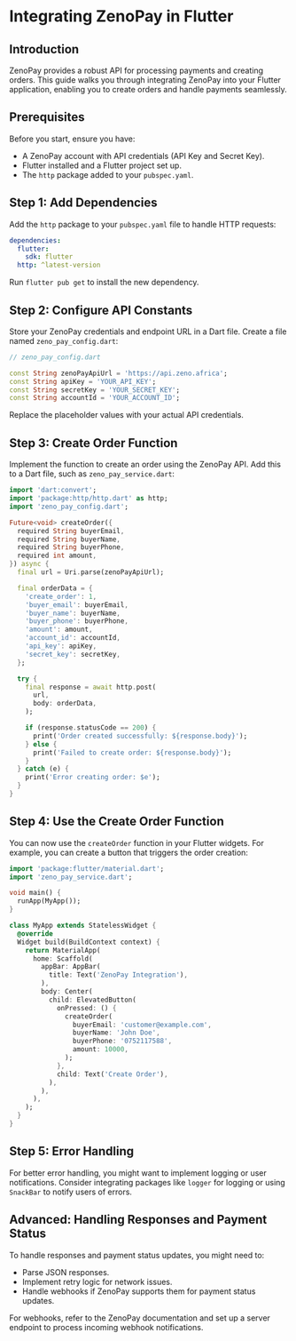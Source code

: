 

# Integrating ZenoPay in Flutter

## Introduction

ZenoPay provides a robust API for processing payments and creating orders. This guide walks you through integrating ZenoPay into your Flutter application, enabling you to create orders and handle payments seamlessly.

## Prerequisites

Before you start, ensure you have:

- A ZenoPay account with API credentials (API Key and Secret Key).
- Flutter installed and a Flutter project set up.
- The `http` package added to your `pubspec.yaml`.

## Step 1: Add Dependencies

Add the `http` package to your `pubspec.yaml` file to handle HTTP requests:

```yaml
dependencies:
  flutter:
    sdk: flutter
  http: ^latest-version
```

Run `flutter pub get` to install the new dependency.

## Step 2: Configure API Constants

Store your ZenoPay credentials and endpoint URL in a Dart file. Create a file named `zeno_pay_config.dart`:

```dart
// zeno_pay_config.dart

const String zenoPayApiUrl = 'https://api.zeno.africa';
const String apiKey = 'YOUR_API_KEY';
const String secretKey = 'YOUR_SECRET_KEY';
const String accountId = 'YOUR_ACCOUNT_ID';
```

Replace the placeholder values with your actual API credentials.

## Step 3: Create Order Function

Implement the function to create an order using the ZenoPay API. Add this to a Dart file, such as `zeno_pay_service.dart`:

```dart
import 'dart:convert';
import 'package:http/http.dart' as http;
import 'zeno_pay_config.dart';

Future<void> createOrder({
  required String buyerEmail,
  required String buyerName,
  required String buyerPhone,
  required int amount,
}) async {
  final url = Uri.parse(zenoPayApiUrl);

  final orderData = {
    'create_order': 1,
    'buyer_email': buyerEmail,
    'buyer_name': buyerName,
    'buyer_phone': buyerPhone,
    'amount': amount,
    'account_id': accountId,
    'api_key': apiKey,
    'secret_key': secretKey,
  };

  try {
    final response = await http.post(
      url,
      body: orderData,
    );

    if (response.statusCode == 200) {
      print('Order created successfully: ${response.body}');
    } else {
      print('Failed to create order: ${response.body}');
    }
  } catch (e) {
    print('Error creating order: $e');
  }
}
```

## Step 4: Use the Create Order Function

You can now use the `createOrder` function in your Flutter widgets. For example, you can create a button that triggers the order creation:

```dart
import 'package:flutter/material.dart';
import 'zeno_pay_service.dart';

void main() {
  runApp(MyApp());
}

class MyApp extends StatelessWidget {
  @override
  Widget build(BuildContext context) {
    return MaterialApp(
      home: Scaffold(
        appBar: AppBar(
          title: Text('ZenoPay Integration'),
        ),
        body: Center(
          child: ElevatedButton(
            onPressed: () {
              createOrder(
                buyerEmail: 'customer@example.com',
                buyerName: 'John Doe',
                buyerPhone: '0752117588',
                amount: 10000,
              );
            },
            child: Text('Create Order'),
          ),
        ),
      ),
    );
  }
}
```

## Step 5: Error Handling

For better error handling, you might want to implement logging or user notifications. Consider integrating packages like `logger` for logging or using `SnackBar` to notify users of errors.

## Advanced: Handling Responses and Payment Status

To handle responses and payment status updates, you might need to:

- Parse JSON responses.
- Implement retry logic for network issues.
- Handle webhooks if ZenoPay supports them for payment status updates.

For webhooks, refer to the ZenoPay documentation and set up a server endpoint to process incoming webhook notifications.

